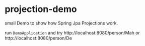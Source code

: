 # projection-demo

small Demo to show how Spring Jpa Projections work.

run `DemoApplication` and try http://localhost:8080/person/Mah or http://localhost:8080/person/De
